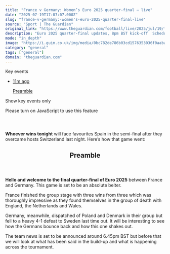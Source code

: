 ```yaml
---
title: "France v Germany: Women’s Euro 2025 quarter-final – live"
date: "2025-07-19T17:07:07.000Z"
slug: "france-v-germany:-women's-euro-2025-quarter-final-live"
source: "Sport | The Guardian"
original_link: "https://www.theguardian.com/football/live/2025/jul/19/france-v-germany-womens-euro-2025-quarter-final-live-score-updates"
description: "Euro 2025 quarter-final updates, 8pm BST kick-off  Schedule | Top scorers | Player guide | Email Sarah  Whoever wins tonight will face favourites Spain in the semi-final after they overcame hosts Switzerland last night. Here’s how that game went: Hello and welcome to the final quarter-final of Euro 2025 between France and Germany. This game is set to be an absolute belter.  Continue reading..."
mode: "in_depth"
image: "https://i.guim.co.uk/img/media/0bc782de786b03cd1576353036f0aaba0155bb84/97_0_4713_3771/master/4713.jpg?width=1200&height=630&quality=85&auto=format&fit=crop&precrop=40:21,offset-x50,offset-y0&overlay-align=bottom%2Cleft&overlay-width=100p&overlay-base64=L2ltZy9zdGF0aWMvb3ZlcmxheXMvdGctbGl2ZS5wbmc&enable=upscale&s=84ee0d38f49daa4f3e10fff77aa37431"
category: "general"
tags: ["general"]
domain: "theguardian.com"
---
```

<div id="readability-page-1" class="page"><div id="liveblog-body"><p><span><gu-island name="KeyEventsCarousel" priority="feature" deferuntil="visible" props="{&quot;keyEvents&quot;:[{&quot;id&quot;:&quot;687922058f08dbd6c5291eac&quot;,&quot;elements&quot;:[{&quot;_type&quot;:&quot;model.dotcomrendering.pageElements.TextBlockElement&quot;,&quot;html&quot;:&quot;<p><strong>Hello and welcome to the final quarter-final of Euro 2025</strong> between France and Germany. This game is set to be an absolute belter.</p>&quot;,&quot;elementId&quot;:&quot;b5e25c9b-61bb-49d3-a9d3-9dd7f236565b&quot;},{&quot;_type&quot;:&quot;model.dotcomrendering.pageElements.TextBlockElement&quot;,&quot;html&quot;:&quot;<p>France finished the group stage with three wins from three which was thoroughly impressive as they found themselves in the group of death with England, the Netherlands and Wales.</p>&quot;,&quot;elementId&quot;:&quot;b19dd0b9-826e-445a-8439-e88dfb20efca&quot;},{&quot;_type&quot;:&quot;model.dotcomrendering.pageElements.TextBlockElement&quot;,&quot;html&quot;:&quot;<p>Germany, meanwhile, dispatched of Poland and Denmark in their group but fell to a heavy 4-1 defeat to Sweden last time out. It will be interesting to see how the Germans bounce back and how this one shakes out.</p>&quot;,&quot;elementId&quot;:&quot;534442eb-7595-46c6-b318-64c9826f8410&quot;},{&quot;_type&quot;:&quot;model.dotcomrendering.pageElements.TextBlockElement&quot;,&quot;html&quot;:&quot;<p>The team news is set to be announced around 6.45pm BST but before that we will look at what has been said in the build-up and what is happening across the tournament.</p>&quot;,&quot;elementId&quot;:&quot;11c9d60a-4b4d-4ca5-a0aa-bc02f7b27db7&quot;}],&quot;attributes&quot;:{&quot;pinned&quot;:false,&quot;keyEvent&quot;:true,&quot;summary&quot;:false},&quot;blockCreatedOn&quot;:1752944426000,&quot;blockCreatedOnDisplay&quot;:&quot;18.00&nbsp;BST&quot;,&quot;blockLastUpdated&quot;:1752941484000,&quot;blockLastUpdatedDisplay&quot;:&quot;17.11&nbsp;BST&quot;,&quot;blockFirstPublished&quot;:1752944426000,&quot;blockFirstPublishedDisplay&quot;:&quot;18.00&nbsp;BST&quot;,&quot;blockFirstPublishedDisplayNoTimezone&quot;:&quot;18.00&quot;,&quot;title&quot;:&quot;Preamble&quot;,&quot;contributors&quot;:[],&quot;primaryDateLine&quot;:&quot;Sat 19 Jul 2025 18.07 BST&quot;,&quot;secondaryDateLine&quot;:&quot;First published on Sat 19 Jul 2025 18.00 BST&quot;}],&quot;filterKeyEvents&quot;:false,&quot;id&quot;:&quot;key-events-carousel-mobile&quot;,&quot;absoluteServerTimes&quot;:false,&quot;renderingTarget&quot;:&quot;Web&quot;}"><span id="key-events-carousel-mobile"></span><span><p>Key events</p></span><div id="key-events-carousel"><ul><li><a href="https://www.theguardian.com/football/live/2025/jul/19/france-v-germany-womens-euro-2025-quarter-final-live-score-updates?filterKeyEvents=false&amp;page=with%3Ablock-687922058f08dbd6c5291eac#block-687922058f08dbd6c5291eac" data-link-name="key event card | 0 of 1"><p><time datetime="2025-07-19T17:00:26.000Z" data-locale="en-gb" title="Saturday, 19 July 2025 at 18:00 British Summer Time">11m ago</time></p><p>Preamble</p></a></li></ul></div></gu-island><gu-island name="FilterKeyEventsToggle" priority="feature" deferuntil="visible" props="{&quot;filterKeyEvents&quot;:false,&quot;id&quot;:&quot;filter-toggle-mobile&quot;}"><span id="filter-toggle-mobile"></span><p><label id="src-component-75547_description" data-component="filter-key-events" data-link-name="filter-key-events-on">Show key events only<p><span>Please turn on JavaScript to use this feature</span></p></label></p></gu-island></span></p><article id="block-687bc7308f0826202a136319"><header></header><p><strong>Whoever wins tonight</strong> will face favourites Spain in the semi-final after they overcame hosts Switzerland last night. Here’s how that game went:</p><figure id="405980ae-2d80-40d0-93aa-d0a03384809e" data-spacefinder-role="inline" data-spacefinder-type="model.dotcomrendering.pageElements.RichLinkBlockElement"><gu-island name="RichLinkComponent" priority="feature" deferuntil="idle" props="{&quot;richLinkIndex&quot;:1,&quot;element&quot;:{&quot;_type&quot;:&quot;model.dotcomrendering.pageElements.RichLinkBlockElement&quot;,&quot;prefix&quot;:&quot;Related: &quot;,&quot;text&quot;:&quot;Spain see off stubborn Swiss to reach semis despite two missed penalties&quot;,&quot;elementId&quot;:&quot;405980ae-2d80-40d0-93aa-d0a03384809e&quot;,&quot;role&quot;:&quot;inline&quot;,&quot;url&quot;:&quot;https://www.theguardian.com/football/2025/jul/18/spain-switzerland-womens-euro-2025-quarter-final-match-report&quot;},&quot;ajaxUrl&quot;:&quot;https://api.nextgen.guardianapps.co.uk&quot;,&quot;format&quot;:{&quot;design&quot;:11,&quot;display&quot;:0,&quot;theme&quot;:2}}"></gu-island></figure></article><article id="block-687922058f08dbd6c5291eac"><header><h2>Preamble</h2></header><p><strong>Hello and welcome to the final quarter-final of Euro 2025</strong> between France and Germany. This game is set to be an absolute belter.</p><p>France finished the group stage with three wins from three which was thoroughly impressive as they found themselves in the group of death with England, the Netherlands and Wales.</p><p>Germany, meanwhile, dispatched of Poland and Denmark in their group but fell to a heavy 4-1 defeat to Sweden last time out. It will be interesting to see how the Germans bounce back and how this one shakes out.</p><p>The team news is set to be announced around 6.45pm BST but before that we will look at what has been said in the build-up and what is happening across the tournament.</p></article></div></div>